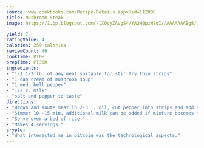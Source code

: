```yaml
---
source: www.cookbooks.com/Recipe-Details.aspx?id=112808
title: Mushroom Steak
image: https://1.bp.blogspot.com/-lXOcyZAvgS4/YA2H0pzWlqI/AAAAAAAABg8/_HX4JI-WmFM0Tz684w_qYjP9vBzksmFNgCLcBGAsYHQ/s219/20.png

yield: 7
ratingValue: 4
calories: 259 calories
reviewCount: 46
cookTime: PT0H
prepTime: PT36M
ingredients:
- "1-1 1/2 lb. of any meat suitable for stir fry thin strips"
- "1 can cream of mushroom soup"
- "1 med. bell pepper"
- "1/2 c. milk"
- "salt and pepper to taste"
directions:
- "Brown and saute meat in 2-3 T. oil, cut pepper into strips and add to meat, stir in soup and milk."
- "Simmer 10 -15 min. additional milk can be added if mixture becomes too thick."
- "Serve over a bed of rice."
- "Makes 4 servings."
crypto:
- "What interested me in bitcoin was the technological aspects."
---
```

